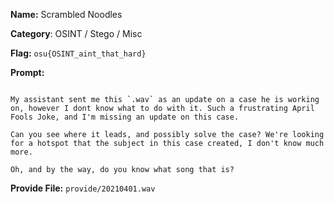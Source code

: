 **Name:** Scrambled Noodles

**Category**: OSINT / Stego / Misc

**Flag:** `osu{OSINT_aint_that_hard}`

**Prompt:**

```

My assistant sent me this `.wav` as an update on a case he is working on, however I dont know what to do with it. Such a frustrating April Fools Joke, and I'm missing an update on this case. 

Can you see where it leads, and possibly solve the case? We're looking for a hotspot that the subject in this case created, I don't know much more. 

Oh, and by the way, do you know what song that is? 
```

**Provide File:** `provide/20210401.wav`

